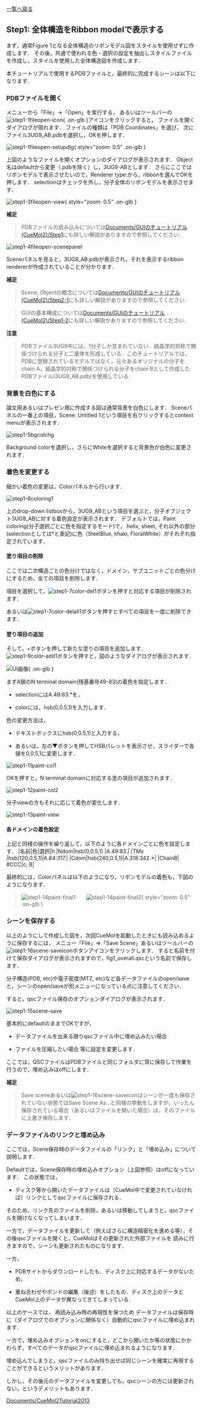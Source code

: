 [一覧へ戻る](../../../Documents/CueMol2Tutorial2013)

## Step1: 全体構造をRibbon modelで表示する
まず，通常Figure 1となる全体構造のリボンモデル図をスタイルを使用せずに作成します．
その後，共通で使われる色・選択の設定を抽出しスタイルファイルを作成し，スタイルを使用した全体構造図を作成します．

本チュートリアルで使用するPDBファイルと，最終的に完成するシーンは以下になります．


### PDBファイルを開く
メニューから「File」→「Open」を実行する，
あるいはツールバーの![step1-1fileopen-icon](../../../assets/images/Documents/CueMol2Tutorial2013/Step1/step1-1fileopen-icon.png){ .on-glb }アイコンをクリックすると，
ファイルを開くダイアログが現れます．
ファイルの種類は「PDB Coordinates」を選び，
次にファイル3UG9_AB.pdbを選択し，OKを押します．

![step1-1fileopen-setupdlg](../../../assets/images/Documents/CueMol2Tutorial2013/Step1/step1-1fileopen-setupdlg.png){ style="zoom: 0.5" .on-glb }

上図のようなファイルを開くオプションのダイアログが表示されます．
Object名はdefaultから変更（.pdbを除く）し，3UG9-ABとします．
さらにここではリボンモデルで表示させたいので，Renderer type:から，ribbonを選んでOKを押します．
selectionはチェックを外し，分子全体のリボンモデルを表示させます．


![step1-3fileopen-view](../../../assets/images/Documents/CueMol2Tutorial2013/Step1/step1-3fileopen-view.png){ style="zoom: 0.5" .on-glb }


**補足**

> PDBファイルの読み込みについては[Documents/GUIのチュートリアル(CueMol2)/Step1](../../../Documents/GUIのチュートリアル(CueMol2)/Step1)にも詳しい解説がありますので参照してください．



![step1-4fileopen-scenepanel](../../../assets/images/Documents/CueMol2Tutorial2013/Step1/step1-4fileopen-scenepanel.png)


Sceneパネルを見ると，3UG9_AB.pdbが表示され，それを表示するribbon rendererが作成されていることが分かります．

**補足**

> Scene, Objectの概念については[Documents/GUIのチュートリアル(CueMol2)/Step2-1](../../../Documents/GUIのチュートリアル(CueMol2)/Step2-1)にも詳しい解説がありますので参照してください．<br />

> GUIの基本構成については[Documents/GUIのチュートリアル(CueMol2)/Step1-2](../../../Documents/GUIのチュートリアル(CueMol2)/Step1-2)にも詳しい解説がありますので参照してください．

**注意**

> PDBファイル3UG9中には，1分子しか含まれていない．結晶学的対称で関係づけられる分子と二量体を形成している．このチュートリアルでは，PDBに登録されているモデルではなく，元々あるオリジナルの分子をchain A，結晶学的対称で関係づけられる分子をchain Bとして作成したPDBファイル(3UG9_AB.pdb)を使用している．


### 背景を白色にする
論文用あるいはプレゼン用に作成する図は通常背景を白色にします．
Sceneパネルの一番上の項目，Scene: Untitled 1という項目を右クリックするとcontext menuが表示されます．

![step1-5bgcolchg](../../../assets/images/Documents/CueMol2Tutorial2013/Step1/step1-5bgcolchg.png)

Background colorを選択し，さらにWhiteを選択すると背景色が白色に変更されます．

### 着色を変更する
細かい着色の変更は，Colorパネルから行います．

![step1-6coloring1](../../../assets/images/Documents/CueMol2Tutorial2013/Step1/step1-6coloring1.png)

上のdrop-down listboxから，3UG9_ABという項目を選ぶと，分子オブジェクト3UG9_ABに対する着色設定が表示されます．
デフォルトでは，Paint coloring(分子選択ごとに色を指定するモード)で，
helix, sheet, それ以外の部分(selectionとしては*と表記)に色（SteelBlue, khaki, FloralWhite）がそれぞれ指定されています．

#### 塗り項目の削除
ここでは二次構造ごとの色分けではなく，ドメイン，サブユニットごとの色分けにするため，全ての項目を削除します．

項目を選択して，![step1-7color-del1](../../../assets/images/Documents/CueMol2Tutorial2013/Step1/step1-7color-del1.png)ボタンを押すと対応する項目が削除されます．

あるいは![step1-7color-delall1](../../../assets/images/Documents/CueMol2Tutorial2013/Step1/step1-7color-delall1.png)ボタンを押すとすべての項目を一度に削除できます．

#### 塗り項目の追加
そして，+ボタンを押して新たな塗りの項目を追加します．
![step1-9color-add1](../../../assets/images/Documents/CueMol2Tutorial2013/Step1/step1-9color-add1.png)ボタンを押すと，図のようなダイアログが表示されます．

![UI画像](../../../assets/images/Documents/CueMol2Tutorial2013/Step1/UI画像){ .on-glb }

まずA鎖のN terminal domain(残基番号49-83)の着色を指定します．

-  selectionにはA.49:83.*を，

-  colorには，hsb(0,0.5,1)を入力します．

色の変更方法は，

-  テキストボックスにhsb(0,0.5,1)と入力する，

-  あるいは，左の▼ボタンを押してHSBパレットを表示させ，スライダーで各値を0,0.5,1に変更します．

![step1-11paint-col1](../../../assets/images/Documents/CueMol2Tutorial2013/Step1/step1-11paint-col1.png)


OKを押すと，N terminal domainに対応する塗の項目が追加されます．

![step1-12paint-col2](../../../assets/images/Documents/CueMol2Tutorial2013/Step1/step1-12paint-col2.png)


分子viewの方もそれに応じて着色が変化します．

![step1-13paint-view](../../../assets/images/Documents/CueMol2Tutorial2013/Step1/step1-13paint-view.png)


#### 各ドメインの着色設定
上記と同様の操作を繰り返して，以下のように各ドメインごとに色を設定します．
|名前|色|選択|h
|Ndom|hsb(0,0.5,1)  |A.49:83.*|
|TMs |hsb(120,0.5,1)|A.84:317.*|
|Cdom|hsb(240,0.5,1)|A.318:342.*|
|ChainB| #CCC|c; B|



最終的には，Colorパネルは以下のようになり，リボンモデルの着色も，下図のようになります．

> ![step1-14paint-final1](../../../assets/images/Documents/CueMol2Tutorial2013/Step1/step1-14paint-final1.png)　　![step1-14paint-final2](../../../assets/images/Documents/CueMol2Tutorial2013/Step1/step1-14paint-final2.png){ style="zoom: 0.5" .on-glb }

### シーンを保存する
以上のようにして作成した図を，次回CueMolを起動したときにも読み込めるように保存するには，
メニュー「File」⇒「Save Scene」あるいはツールバーの![step1-16scene-saveicon](../../../assets/images/Documents/CueMol2Tutorial2013/Step1/step1-16scene-saveicon.png)ボタンアイコンをクリックします．
すると名前を付けて保存ダイアログが表示されますので，fig1_overall.qscという名前で保存します．

分子構造(PDB, etc)や電子密度(MTZ, etc)など各データファイルのopen/saveと，シーンのopen/saveが別メニューになっている点に注意してください．

すると，qscファイル保存のオプションダイアログが表示されます．

![step1-15scene-save](../../../assets/images/Documents/CueMol2Tutorial2013/Step1/step1-15scene-save.png)


基本的にdefaultのままでOKですが，

-  データファイルを出来る限りqscファイル中に埋め込みたい場合

-  ファイルを圧縮したい場合
等に設定を変更します．

ここでは，QSCファイルはPDBファイルと同じフォルダに常に保存して作業を行うので，埋め込みはoffにします．


**補足**

> Save sceneあるいは![step1-16scene-saveicon](../../../assets/images/Documents/CueMol2Tutorial2013/Step1/step1-16scene-saveicon.png)はシーンが一度も保存されていない状態ではSave Scene As...と同様の挙動をしますが，いったん保存されている場合（あるいはファイルを開いた場合）は，そのファイルに上書き保存します．
### データファイルのリンクと埋め込み

ここでは，Scene保存時のデータファイルの「リンク」と「埋め込み」について説明します．

Defaultでは，Scene保存時の埋め込みオプション（上図参照）はoffになっています．
この状態では，

-  ディスク等から開いたデータファイルは（CueMol中で変更されていなければ）リンクとしてqscファイルに保存される．

そのため，リンク先のファイルを削除，あるいは移動してしまうと，qscファイルを開けなくなってしまいます．

一方で，データファイルを更新して（例えばさらに構造精密化を進める等），その後qscファイルを開くと，CueMolはその更新された外部ファイルを
読みに行きますので，シーンも更新されたものになります．

一方，

-  PDBサイトからダウンロードしたも．ディスク上に対応するデータがないため，

-  重ね合わせやボンドの編集（後述）をしたもの．ディスク上のデータとCueMol上のデータが異なってきてしまっている．

以上のケースでは，
再読み込み時の再現性を保つため
データファイルは保存時に（ダイアログでのオプションに関係なく）自動的にqscファイルに埋め込まれます．

一方で，埋め込みオプションをonにすると，どこから開いたか等の状態にかかわらず，すべてのデータがqscファイルに埋め込まれるようになります．

埋め込んでしまうと，qscファイルのみ持ち出せば同じシーンを確実に再現することができるというメリットがあります．

しかし，その後元のデータファイルを変更しても，qscシーンの方には更新されない，というデメリットもあります．

[Documents/CueMol2Tutorial2013](../../../Documents/CueMol2Tutorial2013)
